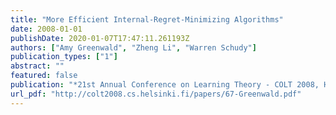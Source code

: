```yaml
---
title: "More Efficient Internal-Regret-Minimizing Algorithms"
date: 2008-01-01
publishDate: 2020-01-07T17:47:11.261193Z
authors: ["Amy Greenwald", "Zheng Li", "Warren Schudy"]
publication_types: ["1"]
abstract: ""
featured: false
publication: "*21st Annual Conference on Learning Theory - COLT 2008, Helsinki, Finland, July 9-12, 2008*"
url_pdf: "http://colt2008.cs.helsinki.fi/papers/67-Greenwald.pdf"
---
```


